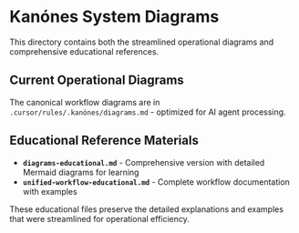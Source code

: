 # Kanónes System Diagrams

This directory contains both the streamlined operational diagrams and comprehensive educational references.

## Current Operational Diagrams
The canonical workflow diagrams are in `.cursor/rules/.kanónes/diagrams.md` - optimized for AI agent processing.

## Educational Reference Materials
- **`diagrams-educational.md`** - Comprehensive version with detailed Mermaid diagrams for learning
- **`unified-workflow-educational.md`** - Complete workflow documentation with examples

These educational files preserve the detailed explanations and examples that were streamlined for operational efficiency.
